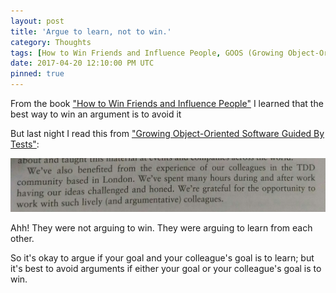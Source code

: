 ```yaml
---
layout: post
title: 'Argue to learn, not to win.'
category: Thoughts
tags: [How to Win Friends and Influence People, GOOS (Growing Object-Oriented Software)]
date: 2017-04-20 12:10:00 PM UTC
pinned: true
---
```


<!-- April 20, 2017 08:10:00 PM Philippine Time -->

From the book ["How to Win Friends and Influence People"](https://www.bookdepository.com/book/9780091906818?a_aid=jflaga) I learned that the best way to win an argument is to avoid it


<!--more-->
But last night I read this from ["Growing Object-Oriented Software Guided By Tests"](https://www.bookdepository.com/book/9780321503626?a_aid=jflaga):

![Argue to learn, not to win - from GOOSGBT](/images/2017/Argue-to-learn-from-GOOSGBT.jpg)


Ahh! They were not arguing to win. They were arguing to learn from each other.

So it's okay to argue if your goal and your colleague's goal is to learn; but it's best to avoid arguments if either your goal or your colleague's goal is to win.


<!--
What do you think about that?
-->